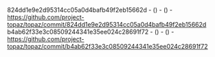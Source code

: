 824dd1e9e2d95314cc05a0d4bafb49f2eb15662d -  () -  () - https://github.com/project-topaz/topaz/commit/824dd1e9e2d95314cc05a0d4bafb49f2eb15662d
b4ab62f33e3c08509244341e35ee024c28691f72 -  () -  () - https://github.com/project-topaz/topaz/commit/b4ab62f33e3c08509244341e35ee024c28691f72
